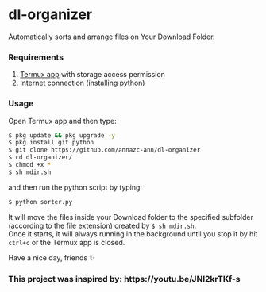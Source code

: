 # dl-organizer
<p>Automatically sorts and arrange files on Your Download Folder.</>

### Requirements
1. [Termux app](https://play.google.com/store/apps/details?id=com.termux) with storage access permission
2. Internet connection (installing python) 

### Usage
Open Termux app and then type:
```bash
$ pkg update && pkg upgrade -y
$ pkg install git python 
$ git clone https://github.com/annazc-ann/dl-organizer
$ cd dl-organizer/
$ chmod +x *
$ sh mdir.sh
```
and then run the python script by typing:
```bash
$ python sorter.py
```
<p>It will move the files inside your Download folder to the specified subfolder (according to the file extension) created by <code>$ sh mdir.sh</code>.
<br>Once it starts, it will always running in the background until you stop it by hit <code>ctrl+c</code> or
 the Termux app is closed.</p>
Have a nice day, friends ✨
<h3>This project was inspired by:
https://youtu.be/JNl2krTKf-s
</h3>
